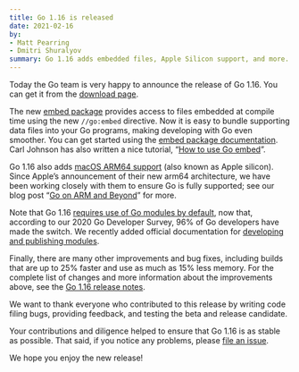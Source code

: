 ```yaml
---
title: Go 1.16 is released
date: 2021-02-16
by:
- Matt Pearring
- Dmitri Shuralyov
summary: Go 1.16 adds embedded files, Apple Silicon support, and more.
---
```



Today the Go team is very happy to announce the release of Go 1.16.
You can get it from the [download page](/dl/).

The new
[embed package](/doc/go1.16#library-embed)
provides access to files embedded at compile time using the new `//go:embed` directive.
Now it is easy to bundle supporting data files into your Go programs,
making developing with Go even smoother.
You can get started using the
[embed package documentation](https://pkg.go.dev/embed).
Carl Johnson has also written a nice tutorial,
“[How to use Go embed](https://blog.carlmjohnson.net/post/2021/how-to-use-go-embed/)”.

Go 1.16 also adds
[macOS ARM64 support](/doc/go1.16#darwin)
(also known as Apple silicon).
Since Apple’s announcement of their new arm64 architecture, we have been working closely with them to ensure Go is fully supported; see our blog post
“[Go on ARM and Beyond](/blog/ports)”
for more.

Note that Go 1.16
[requires use of Go modules by default](/doc/go1.16#modules),
now that, according to our 2020 Go Developer Survey,
96% of Go developers have made the switch.
We recently added official documentation for [developing and publishing modules](/doc/modules/developing).

Finally, there are many other improvements and bug fixes,
including builds that are up to 25% faster and use as much as 15% less memory.
For the complete list of changes and more information about the improvements above,
see the
[Go 1.16 release notes](/doc/go1.16).

We want to thank everyone who contributed to this release by writing code
filing bugs, providing feedback, and testing the beta and release candidate.

Your contributions and diligence helped to ensure that Go 1.16 is as stable as possible.
That said, if you notice any problems, please
[file an issue](/issue/new).

We hope you enjoy the new release!
